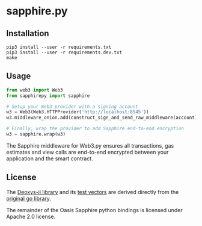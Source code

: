 # sapphire.py

## Installation

```shell
pip3 install --user -r requirements.txt
pip3 install --user -r requirements.dev.txt
make
```

## Usage

```python
from web3 import Web3
from sapphirepy import sapphire

# Setup your Web3 provider with a signing account
w3 = Web3(Web3.HTTPProvider('http://localhost:8545'))
w3.middleware_onion.add(construct_sign_and_send_raw_middleware(account))

# Finally, wrap the provider to add Sapphire end-to-end encryption
w3 = sapphire.wrap(w3)
```

The Sapphire middleware for Web3.py ensures all transactions, gas estimates and
view calls are end-to-end encrypted between your application and the smart
contract.

## License

The [Deoxys-ii library](sapphirepy/deoxysii.py) and its
[test vectors](tests/testdata/Deoxys-II-256-128.json) are derived directly
from the [original go library](https://github.com/oasisprotocol/deoxysii).

The remainder of the Oasis Sapphire python bindings is licensed under Apache 2.0
license.
